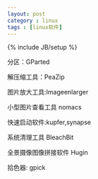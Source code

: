 ```yaml
---
layout: post
category : linux
tags : [linux软件]
---
```

{% include JB/setup %}


分区：GParted

解压缩工具：PeaZip

图片放大工具:Imageenlarger

小型图片查看工具 nomacs

快速启动软件:kupfer,synapse

系统清理工具 BleachBit

全景摄像图像拼接软件 Hugin

拾色器: gpick
